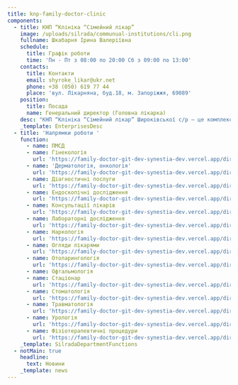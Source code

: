```yaml
---
title: knp-family-doctor-clinic
components:
  - title: КНП “Клініка “Сімейний лікар”
    image: /uploads/silrada/communual-institutions/cli.png
    fullname: Шкабарня Ірина Валеріївна
    schedule:
      title: Графік роботи
      time: 'Пн - Пт з 08:00 по 20:00 Сб з 09:00 по 13:00'
    contacts:
      title: Контакти
      email: shyroke_likar@ukr.net
      phone: +38 (050) 619 77 44
      place: 'вул. Лікарняна, буд.18, м. Запоріжжя, 69089'
    position:
      title: Посада
      name: Генеральний директор (Головна лікарка)
    desc: "КНП “Клініка “Сімейний лікар” Широківської с/р – це комплексний підхід у наданні медичних послуг для населення усіх вікових груп. Наші спеціалісти надають допомогу пацієнтам від самого народження. Пацієнти спостерігаються у сімейних лікарів, проходять діагностичні обстеження, отримують консультації вузьких спеціалістів, та, за необхідності,\_ отримують стаціонарне лікування.\n"
    _template: EnterprisesDesc
  - title: 'Напрямки роботи '
    function:
      - name: ПМСД
      - name: Гінекологія
        url: 'https://family-doctor-git-dev-synestia-dev.vercel.app/directions/14'
      - name: 'Дерматологія, онкологія'
        url: 'https://family-doctor-git-dev-synestia-dev.vercel.app/directions/15'
      - name: Діагностичні послуги
        url: 'https://family-doctor-git-dev-synestia-dev.vercel.app/directions/3'
      - name: Ендоскопічні дослідження
        url: 'https://family-doctor-git-dev-synestia-dev.vercel.app/directions/8'
      - name: Консультації лікарів
        url: 'https://family-doctor-git-dev-synestia-dev.vercel.app/directions/9'
      - name: Лабораторні дослідження
        url: 'https://family-doctor-git-dev-synestia-dev.vercel.app/directions/13'
      - name: Наркологія
        url: 'https://family-doctor-git-dev-synestia-dev.vercel.app/directions/7'
      - name: Огляди лікарями
        url: 'https://family-doctor-git-dev-synestia-dev.vercel.app/directions/10'
      - name: Отоларингологія
        url: 'https://family-doctor-git-dev-synestia-dev.vercel.app/directions/10'
      - name: Офтальмологія
      - name: Стаціонар
        url: 'https://family-doctor-git-dev-synestia-dev.vercel.app/directions/12'
      - name: Стоматологія
        url: 'https://family-doctor-git-dev-synestia-dev.vercel.app/directions/1'
      - name: Травматологія
        url: 'https://family-doctor-git-dev-synestia-dev.vercel.app/directions/6'
      - name: Урологія
        url: 'https://family-doctor-git-dev-synestia-dev.vercel.app/directions/11'
      - name: Фізіотерапевтичні процедури
        url: 'https://family-doctor-git-dev-synestia-dev.vercel.app/directions/2'
    _template: SilradaDepartmentFunctions
  - notMain: true
    headline:
      text: Новини
    _template: news
---
```



